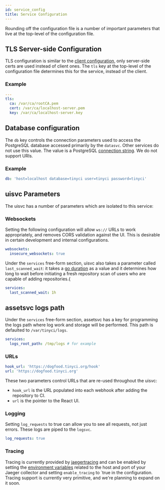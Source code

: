 ```yaml
---
id: service_config
title: Service Configuration
---
```


Rounding off the configuration file is a number of important parameters that
live at the top-level of the configuration file.

## TLS Server-side Configuration

TLS configuration is similar to the [client configuration](client_config.md),
only server-side certs are used instead of client ones. The `tls` key at the
top-level of the configuration file determines this for the service, instead of
the client.

### Example

```yaml
---
tls:
  ca: /var/ca/rootCA.pem
  cert: /var/ca/localhost-server.pem
  key: /var/ca/localhost-server.key
```

## Database configuration

The `db` key controls the connection parameters used to access the PostgreSQL
database accessed primarily by the `datasvc`. Other services do not use this
value. The value is a PostgreSQL [connection string](https://www.postgresql.org/docs/10/libpq-connect.html#LIBPQ-CONNSTRING).
We do not support URIs.

### Example

```yaml
db: 'host=localhost database=tinyci user=tinyci password=tinyci'
```

## uisvc Parameters

The uisvc has a number of parameters which are isolated to this service:

### Websockets

Setting the following configuration will allow `ws://` URLs to work
appropriately, and removes CORS validation against the UI. This is desirable in
certain development and internal configurations.

```yaml
websockets:
  insecure_websockets: true
```

Under the `services` free-form section, uisvc also takes a parameter called
`last_scanned_wait`: it takes a [go duration](https://golang.org/pkg/time/#ParseDuration) as a value and it
determines how long to wait before initiating a fresh repository scan of users
who are capable of adding repositories.{

```yaml
services:
  last_scanned_wait: 1h
```

## assetsvc logs path

Under the `services` free-form section, assetsvc has a key for programming the
logs path where log work and storage will be performed. This path is defaulted
to `/var/tinyci/logs`.

```yaml
services:
  logs_root_path: /tmp/logs # for example
```

### URLs

```yaml
hook_url: 'https://dogfood.tinyci.org/hook'
url: 'https://dogfood.tinyci.org'
```

These two parameters control URLs that are re-used throughout the uisvc:

- `hook_url` is the URL populated into each webhook after adding the repository to CI.
- `url` is the pointer to the React UI.

### Logging

Setting `log_requests` to true can allow you to see all requests, not just
errors. These logs are piped to the `logsvc`.

```yaml
log_requests: true
```

### Tracing

Tracing is currently provided by [jaegertracing](https://jaegertracing.io) and
can be enabled by setting the [environment variables](https://github.com/jaegertracing/jaeger-client-go#environment-variables)
related to the host and port of your Jaeger collector and setting
`enable_tracing` to `true in the configuration. Tracing support is currently
very primitive, and we're planning to expand on it soon.
